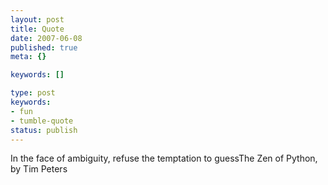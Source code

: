 ```yaml
---
layout: post
title: Quote
date: 2007-06-08
published: true
meta: {}

keywords: []

type: post
keywords:
- fun
- tumble-quote
status: publish
---
```

<!-- blockquote  -->In the face of ambiguity, refuse the temptation to guess<!-- endblockquote  -->The Zen of Python, by Tim Peters
